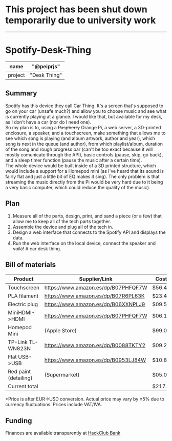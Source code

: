 # This project has been shut down temporarily due to university work
-----------------------------------------------------------------------------
# Spotify-Desk-Thing


|name| "@peiprjs"
|---|----
|project| "Desk Thing"

## Summary

Spotify has this device they call Car Thing. It's a screen that's supposed to go on your car (unsafe much?) and allow you to choose music and see what is currently playing at a glance. I would like that, but available for my desk, as I don't have a car (nor do I need one).\
So my plan is to, using a ~~Raspberry~~ Orange Pi, a web server, a 3D-printed enclosure, a speaker, and a touchscreen, make something that allows me to see which song is playing (and album artwork, author and year), which song is next in the queue (and author), from which playlist/album, duration of the song and rough progress bar (can't be too exact because it will mostly comunicate through the API), basic controls (pause, skip, go back), and a sleep timer function (pause the music after a certain time).\
The whole device would be built inside of a 3D printed structure, which would include a support for a Homepod mini (as I've heard that its sound is fairly flat and just a little bit of EQ makes it sing). The only problem is that streaming the music directly from the Pi would be very hard due to it being a very basic computer, which could reduce the quality of the music).

## Plan

1. Measure all of the parts, design, print, and sand a piece (or a few) that allow me to keep all of the tech parts together.
2. Assemble the device and plug all of the tech in.
3. Design a web interface that connects to the Spotify API and displays the data.
4. Run the web interface on the local device, connect the speaker and voilà! A ~~car~~ desk thing.

## Bill of materials

| Product          | Supplier/Link                       | Cost*   |
| ---------------  | ----------------------------------  | ------  |
| Touchscreen      | https://www.amazon.es/dp/B07PHFQF7W | $56.43  |
| PLA filament     | https://www.amazon.es/dp/B07R6PL63K | $23.42  |
| Electric plug    | https://www.amazon.es/dp/B06XXNPLJ9 | $09.56  |
| MiniHDMI->HDMI   | https://www.amazon.es/dp/B07PHFQF7W | $06.10  |
| Homepod Mini     | (Apple Store)                       | $99.00  |
| TP-Link TL-WN823N    | https://www.amazon.es/dp/B0088TKTY2 | $09.25  |
| Flat USB->USB        | https://www.amazon.es/dp/B0953LJ84W | $10.80  |
| Red paint (detailing)| (Supermarket)                       | $05.00  |
| Current total        |                                     | $217.06 |


*Price is after EUR->USD conversion. Actual price may vary by ±5% due to currency fluctuations. Prices include VAT/IVA.

## Funding
Finances are available transparently at [HackClub Bank](bank.hackclub.com/spotify-desk-thing)

